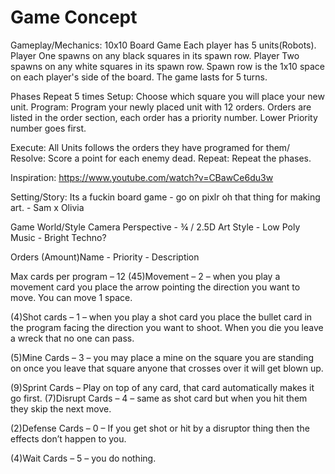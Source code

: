 # Game Concept
Gameplay/Mechanics:
10x10 Board Game
	Each player has 5 units(Robots). Player One spawns on any black squares in its spawn row. Player Two spawns on any white squares in its spawn row. Spawn row is the 1x10 space on each player's side of the board. The game lasts for 5 turns.

Phases Repeat 5 times
	Setup:
    Choose which square you will place your new unit.
	Program:
    Program your newly placed unit with 12 orders. Orders are listed in the order section, each order has a priority number. Lower Priority number goes first.	

Execute:
All Units follows the orders they have programed for them/
  Resolve:
    Score a point for each enemy dead. 
	Repeat:
    Repeat the phases.

Inspiration: https://www.youtube.com/watch?v=CBawCe6du3w

Setting/Story:
Its a fuckin board game - go on pixlr oh that thing for making art. - Sam x Olivia


Game World/Style
Camera Perspective - ¾ / 2.5D
Art Style - Low Poly
Music - Bright Techno?

Orders
(Amount)Name - Priority - Description

Max cards per program – 12
(45)Movement – 2 – when you play a movement card you place the arrow pointing the direction you want to move. You can move 1 space.

(4)Shot cards – 1 – when you play a shot card you place the bullet card in the program facing the direction you want to shoot. When you die you leave a wreck that no one can pass.

(5)Mine Cards – 3 – you may place a mine on the square you are standing on once you leave that square anyone that crosses over it will get blown up.

(9)Sprint Cards – Play on top of any card, that card automatically makes it go first.
(7)Disrupt Cards – 4 – same as shot card but when you hit them they skip the next move. 

(2)Defense Cards – 0 – If you get shot or hit by a disruptor thing then the effects don’t happen to you.

(4)Wait Cards – 5 – you do nothing.



